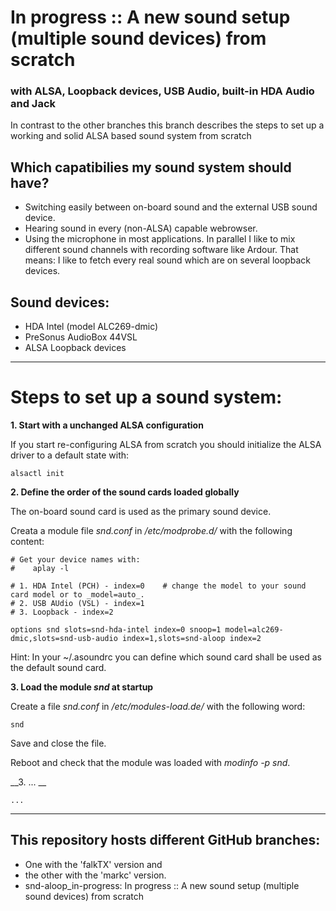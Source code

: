 # In progress :: A new sound setup (multiple sound devices) from scratch 
### with ALSA, Loopback devices, USB Audio, built-in HDA Audio and Jack

In contrast to the other branches this branch describes the steps to set up a working and 
solid ALSA based sound system from scratch

## Which capatibilies my sound system should have?
* Switching easily between on-board sound and the external USB sound device.
* Hearing sound in every (non-ALSA) capable webrowser.
* Using the microphone in most applications. In parallel I like to mix different sound channels with recording software like Ardour. That means: I like to fetch every real sound which are on several loopback devices.


## Sound devices:
* HDA Intel (model ALC269-dmic)
* PreSonus AudioBox 44VSL
* ALSA Loopback devices

---

# Steps to set up a sound system:

__1. Start with a unchanged ALSA configuration__

If you start re-configuring ALSA from scratch you should initialize the ALSA driver to a default state with:
```
alsactl init
```

__2. Define the order of the sound cards loaded globally__

The on-board sound card is used as the primary sound device.

Creata a module file _snd.conf_ in _/etc/modprobe.d/_ with the following content:

```
# Get your device names with:
#    aplay -l

# 1. HDA Intel (PCH) - index=0    # change the model to your sound card model or to _model=auto_.
# 2. USB AUdio (VSL) - index=1
# 3. Loopback - index=2

options snd slots=snd-hda-intel index=0 snoop=1 model=alc269-dmic,slots=snd-usb-audio index=1,slots=snd-aloop index=2
```
Hint: In your ~/.asoundrc you can define which sound card shall be used as the default sound card.


__3. Load the module _snd_ at startup__

Create a file _snd.conf_ in _/etc/modules-load.de/_ with the following word:

```
snd
```
Save and close the file.

Reboot and check that the module was loaded with _modinfo -p snd_.

__3. ... __

```...```

---

## This repository hosts different GitHub branches:
* One with the 'falkTX' version and 
* the other with the 'markc' version. 
* snd-aloop_in-progress: In progress :: A new sound setup (multiple sound devices) from scratch
